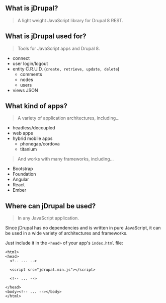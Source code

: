 ## What is jDrupal?

> A light weight JavaScript library for Drupal 8 REST.

## What is jDrupal used for?

> Tools for JavaScript apps and Drupal 8.

- connect
- user login/logout
- entity C.R.U.D. (`create, retrieve, update, delete`)
  - comments
  - nodes
  - users
- views JSON

## What kind of apps?

> A variety of application architectures, including...

- headless/decoupled
- web apps
- hybrid mobile apps
  - phonegap/cordova
  - titanium

> And works with many frameworks, including...

- Bootstrap
- Foundation
- Angular
- React
- Ember

## Where can jDrupal be used?

> In any JavaScript application.

Since jDrupal has no dependencies and is written in pure JavaScript, it can be used in a wide variety of architectures and frameworks.

Just include it in the `<head>` of your app's `index.html` file:

```
<html>
<head>
  <!-- ... -->

  <script src="jdrupal.min.js"></script>
  
  <!-- ... -->
  
</head>
<body><!-- ... --></body>
</html>
```
